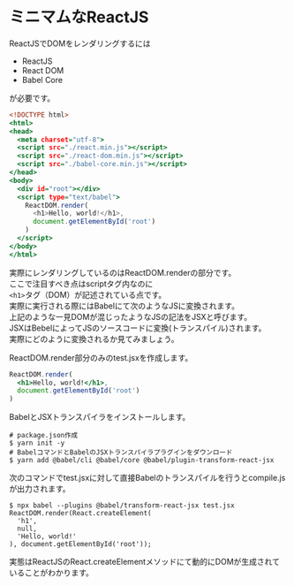 # ミニマムなReactJS

ReactJSでDOMをレンダリングするには  

* ReactJS  
* React DOM  
* Babel Core

が必要です。  

```index.html
<!DOCTYPE html>
<html>
<head>
  <meta charset="utf-8">
  <script src="./react.min.js"></script>
  <script src="./react-dom.min.js"></script>
  <script src="./babel-core.min.js"></script>
</head>
<body>
  <div id="root"></div>
  <script type="text/babel">
    ReactDOM.render(
      <h1>Hello, world!</h1>,
      document.getElementById('root')
    )
  </script>
</body>
</html>
```

実際にレンダリングしているのはReactDOM.renderの部分です。  
ここで注目すべき点はscriptタグ内なのに  
`<h1>`タグ（DOM）が記述されている点です。  
実際に実行される際にはBabelにて次のようなJSに変換されます。  
上記のような一見DOMが混じったようなJSの記法をJSXと呼びます。  
JSXはBebelによってJSのソースコードに変換(トランスパイル)されます。  
実際にどのように変換されるか見てみましょう。  
  
ReactDOM.render部分のみのtest.jsxを作成します。  

```test.jsx
ReactDOM.render(
  <h1>Hello, world!</h1>,
  document.getElementById('root')
)
```

BabelとJSXトランスパイラをインストールします。  

```
# package.json作成
$ yarn init -y
# BabelコマンドとBabelのJSXトランスパイラプラグインをダウンロード
$ yarn add @babel/cli @babel/core @babel/plugin-transform-react-jsx
```

次のコマンドでtest.jsxに対して直接Babelのトランスパイルを行うとcompile.jsが出力されます。

```
$ npx babel --plugins @babel/transform-react-jsx test.jsx
ReactDOM.render(React.createElement(
  'h1',
  null,
  'Hello, world!'
), document.getElementById('root'));
```

実態はReactJSのReact.createElementメソッドにて動的にDOMが生成されていることがわかります。